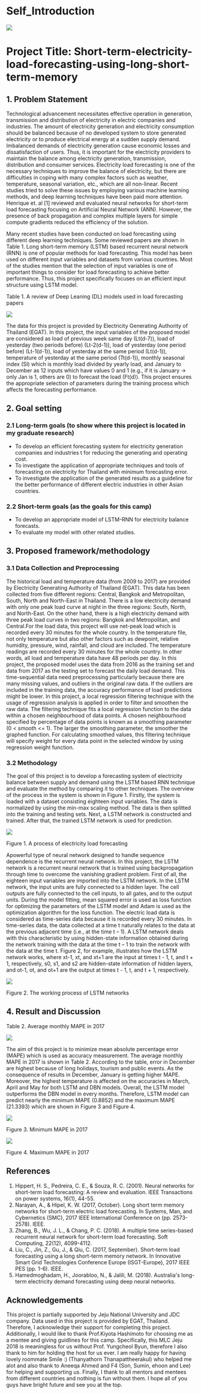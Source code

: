 # Self_Introduction

![](https://github.com/pyae-pyae-phyo/Short-term-electricity-load-forecasting-using-long-short-term-memory/blob/master/picture/self_intro_1.JPG?raw=true)


# Project Title: Short-term-electricity-load-forecasting-using-long-short-term-memory

## 1. Problem Statement

Technological advancement necessitates effective operation in generation, transmission and distribution of electricity in electric companies and industries. The amount of electricity generation and electricity consumption should be balanced because of no developed system to store generated electricity or to produce electrical energy at a sudden supply demand. Imbalanced demands of electricity generation cause economic losses and dissatisfaction of users. Thus, it is important for the electricity providers to maintain the balance among electricity generation, transmission, distribution and consumer services. Electricity load forecasting is one of the necessary techniques to improve the balance of electricity, but there are difficulties in coping with many complex factors such as weather, temperature, seasonal variation, etc., which are all non-linear. Recent studies tried to solve these issues by employing various machine learning methods, and deep learning techniques have been paid more attention. Henrique et. al [1] reviewed and evaluated neural networks for short-term load forecasting focusing on Artificial Neural Network (ANN). However, the presence of back propagation and complex multiple layers for simple compute gradients reduced the efficiency of the solution.

Many recent studies have been conducted on load forecasting using different deep learning techniques. Some reviewed papers are shown in Table 1. Long short-term memory (LSTM) based recurrent neural network (RNN) is one of popular methods for load forecasting. This model has been used on different input variables and datasets from various countries. Most of the studies mention that the selection of input variables is one of important things to consider for load forecasting to achieve better performance. Thus, this project specifically focuses on an efficient input structure using LSTM model.

Table 1.  A review of Deep Leaning (DL) models used in load forecasting papers

![](https://github.com/pyae-pyae-phyo/Short-term-electricity-load-forecasting-using-long-short-term-memory/blob/master/picture/related_works.JPG?raw=true)

The data for this project is provided by Electricity Generating Authority of Thailand (EGAT). In this project, the input variables of the proposed model are considered as load of previous week same day (Lt(d-7)), load of yesterday (two periods before) (Lt-2(d-1)), load of yesterday (one period before) (Lt-1(d-1)), load of yesterday at the same period (Lt(d-1)), temperature of yesterday at the same period (Tt(d-1)), monthly seasonal index (SI) which is monthly load divided by yearly load, and January to December as 12 inputs which have values 0 and 1 (e.g., if it is January -> only Jan is 1, others are 0) to forecast the load (Ft(d)). This project ensures the appropriate selection of parameters during the training process which affects the forecasting performance.

## 2. Goal setting

### 2.1 Long-term goals (to show where this project is located in my graduate research)

- To develop an efficient forecasting system for electricity generation companies and industries t for reducing the generating and operating cost.
- To investigate the application of appropriate techniques and tools of forecasting on electricity for Thailand with minimum forecasting error.
- To investigate the application of the generated results as a guideline for the better performance of different electric industries in other Asian countries.

### 2.2 Short-term goals (as the goals for this camp)

- To develop an appropriate model of LSTM-RNN for electricity balance forecasts.
- To evaluate my model with other related studies.

## 3. Proposed framework/methodology

### 3.1 Data Collection and Preprocessing

The historical load and temperature data (from 2009 to 2017) are provided by Electricity Generating Authority of Thailand (EGAT). This data has been collected from five different regions: Central, Bangkok and Metropolitan, South, North and North-East in Thailand. There is a low electricity demand with only one peak load curve at night in the three regions: South, North, and North-East. On the other hand, there is a high electricity demand with three peak load curves in two regions: Bangkok and Metropolitan, and Central.For the load data, this project will use net-peak load which is recorded every 30 minutes for the whole country. In the temperature file, not only temperature but also other factors such as dewpoint, relative humidity, pressure, wind, rainfall, and cloud are included. The temperature readings are recorded every 30 minutes for the whole country. In other words, all load and temperature data have 48 periods per day. In this project, the proposed model uses the data from 2016 as the training set and data from 2017 as the testing set to forecast the daily load demand. This time-sequential data need preprocessing particularly because there are many missing values, and outliers in the original raw data. If the outliers are included in the training data, the accuracy performance of load predictions might be lower. In this project, a local regression filtering technique with the usage of regression analysis is applied in order to filter and smoothen the raw data. The filtering technique fits a local regression function to the data within a chosen neighbourhood of data points. A chosen neighbourhood specified by percentage of data points is known as a smoothing parameter (0 < smooth <= 1). The larger the smoothing parameter, the smoother the graphed function. For calculating smoothed values, this filtering technique will specify weight for every data point in the selected window by using regression weight function.

### 3.2 Methodology

The goal of this project is to develop a forecasting system of electricity balance between supply and demand using the LSTM based RNN technique and evaluate the method by comparing it to other techniques. The overview of the process in the system is shown in Figure 1. Firstly, the system is loaded with a dataset consisting eighteen input variables. The data is normalized by using the min-max scaling method. The data is then splitted into the training and testing sets. Next, a LSTM network is constructed and trained. After that, the trained LSTM network is used for prediction.

![](https://github.com/pyae-pyae-phyo/Short-term-electricity-load-forecasting-using-long-short-term-memory/blob/master/picture/lstm.JPG?raw=true)

Figure 1. A process of electricity load forecasting

Apowerful type of neural network designed to handle sequence dependence is the recurrent neural network. In this project, the LSTM network is a recurrent neural network that is trained using backpropagation through time to overcome the vanishing gradient problem. First of all, the eighteen input variables are imported into the LSTM network. In the LSTM network, the input units are fully connected to a hidden layer. The cell outputs are fully connected to the cell inputs, to all gates, and to the output units. During the model fitting, mean squared error is used as loss function for optimizing the parameters of the LSTM model and Adam is used as the optimization algorithm for the loss function.
The electric load data is considered as time-series data because it is recorded every 30 minutes. In time-series data, the data collected at a time t naturally relates to the data at the previous adjacent time (i.e., at the time t – 1). A LSTM network deals with this characteristic by using hidden-state information obtained during the network training with the data at the time t – 1 to train the network with the data at the time t. Figure 2, for example, illustrates how the LSTM network works, where xt-1, xt, and xt+1 are the input at times t - 1, t, and t + 1, respectively, s0, s1, and s2 are hidden-state information of hidden layers, and ot-1, ot, and ot+1 are the output at times t - 1, t, and t + 1, respectively.

![](https://github.com/pyae-pyae-phyo/Short-term-electricity-load-forecasting-using-long-short-term-memory/blob/master/picture/lstm_1.JPG?raw=true)

Figure 2. The working process of LSTM networks

## 4. Result and Discussion

Table 2. Average monthly MAPE in 2017

![](https://github.com/pyae-pyae-phyo/Short-term-electricity-load-forecasting-using-long-short-term-memory/blob/master/picture/mape.JPG?raw=true)

The aim of this project is to minimize mean absolute percentage error (MAPE) which is used as accuracy measurement. The average monthly MAPE in 2017 is shown in Table 2. According to the table, error in December are highest because of long holidays, tourism and public events. As the consequence of results in December, January is getting higher MAPE. Moreover, the highest temperature is affected on the accuracies in March, April and May for both LSTM and DBN models. Overall, the LSTM model outperforms the DBN model in every months. Therefore, LSTM model can predict nearly the minimum MAPE (0.8852) and the maximum MAPE (21.3393) which are shown in Figure 3 and Figure 4.

![](https://github.com/pyae-pyae-phyo/Short-term-electricity-load-forecasting-using-long-short-term-memory/blob/master/picture/min_mape.JPG?raw=true)

Figure 3. Minimum MAPE in 2017

![](https://github.com/pyae-pyae-phyo/Short-term-electricity-load-forecasting-using-long-short-term-memory/blob/master/picture/max_mape.JPG?raw=true)

Figure 4. Maximum MAPE in 2017

## References

1. Hippert, H. S., Pedreira, C. E., & Souza, R. C. (2001). Neural networks for short-term load forecasting: A review and evaluation. IEEE Transactions on power systems, 16(1), 44-55.
2. Narayan, A., & Hipel, K. W. (2017, October). Long short term memory networks for short-term electric load forecasting. In Systems, Man, and Cybernetics (SMC), 2017 IEEE International Conference on (pp. 2573-2578). IEEE.
3. Zhang, B., Wu, J. L., & Chang, P. C. (2018). A multiple time series-based recurrent neural network for short-term load forecasting. Soft Computing, 22(12), 4099-4112.
4. Liu, C., Jin, Z., Gu, J., & Qiu, C. (2017, September). Short-term load forecasting using a long short-term memory network. In Innovative Smart Grid Technologies Conference Europe (ISGT-Europe), 2017 IEEE PES (pp. 1-6). IEEE.
5. Hamedmoghadam, H., Joorabloo, N., & Jalili, M. (2018). Australia's long-term electricity demand forecasting using deep neural networks.

## Acknowledgements

This project is partially supported by Jeju National University and JDC company. Data used in this project is provided by EGAT, Thailand. Therefore, I acknowledge their support for completing this project. Additionally, I would like to thank Prof.Kiyota Hashimoto for choosing me as a mentee and giving guidlines for this camp. Specifically, this MLC Jeju 2018 is meaningless for us without Prof. Yungcheol Byun, therefore I also thank to him for holding the host for us ever. I am really happy for having lovely roommate Smile :) (Thanyathorn Thanapattheerakul) who helped me alot and also thank to Aneeqa Ahmed and F4 (Son, Sumin, ehoon and Lee) for helping and supporting us. Finally, I thank to all mentors and mentees from different countries and nothing is fun without them. I hope all of you guys have bright future and see you at the top.